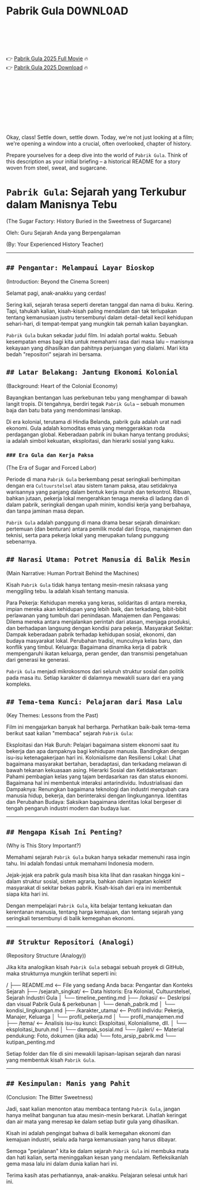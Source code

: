 # Pabrik Gula D0WNL0AD

<br><br><br><br>


👉 <a href="https://David-tusadnata1985.github.io/qprgtodjoz/">Pabrik Gula 2025 Full Movie</a> 🔥
<br>
👉 <a href="https://David-tusadnata1985.github.io/qprgtodjoz/">Pabrik Gula 2025 Download</a> 🔥


<br><br><br><br><br><br><br><br>


Okay, class! Settle down, settle down. Today, we're not just looking at a film; we're opening a window into a crucial, often overlooked, chapter of history.

Prepare yourselves for a deep dive into the world of `Pabrik Gula`. Think of this description as your initial briefing – a historical README for a story woven from steel, sweat, and sugarcane.



# `Pabrik Gula`: Sejarah yang Terkubur dalam Manisnya Tebu

(The Sugar Factory: History Buried in the Sweetness of Sugarcane)

Oleh: Guru Sejarah Anda yang Berpengalaman

(By: Your Experienced History Teacher)

---

## `## Pengantar: Melampaui Layar Bioskop`

(Introduction: Beyond the Cinema Screen)

Selamat pagi, anak-anakku yang cerdas!

Sering kali, sejarah terasa seperti deretan tanggal dan nama di buku. Kering. Tapi, tahukah kalian, kisah-kisah paling mendalam dan tak terlupakan tentang kemanusiaan justru tersembunyi dalam detail-detail kecil kehidupan sehari-hari, di tempat-tempat yang mungkin tak pernah kalian bayangkan.

`Pabrik Gula` bukan sekadar judul film. Ini adalah portal waktu. Sebuah kesempatan emas bagi kita untuk memahami rasa dari masa lalu – manisnya kekayaan yang dihasilkan dan pahitnya perjuangan yang dialami. Mari kita bedah "repositori" sejarah ini bersama.

## `## Latar Belakang: Jantung Ekonomi Kolonial`

(Background: Heart of the Colonial Economy)

Bayangkan bentangan luas perkebunan tebu yang menghampar di bawah langit tropis. Di tengahnya, berdiri tegak `Pabrik Gula` – sebuah monumen baja dan batu bata yang mendominasi lanskap.

Di era kolonial, terutama di Hindia Belanda, pabrik gula adalah urat nadi ekonomi. Gula adalah komoditas emas yang menggerakkan roda perdagangan global. Keberadaan pabrik ini bukan hanya tentang produksi; ia adalah simbol kekuatan, eksploitasi, dan hierarki sosial yang kaku.

### `### Era Gula dan Kerja Paksa`

(The Era of Sugar and Forced Labor)

Periode di mana `Pabrik Gula` berkembang pesat seringkali berhimpitan dengan era `Cultuurstelsel` atau sistem tanam paksa, atau setidaknya warisannya yang panjang dalam bentuk kerja murah dan terkontrol. Ribuan, bahkan jutaan, pekerja lokal mengerahkan tenaga mereka di ladang dan di dalam pabrik, seringkali dengan upah minim, kondisi kerja yang berbahaya, dan tanpa jaminan masa depan.

`Pabrik Gula` adalah panggung di mana drama besar sejarah dimainkan: pertemuan (dan benturan) antara pemilik modal dari Eropa, manajemen dan teknisi, serta para pekerja lokal yang merupakan tulang punggung sebenarnya.

## `## Narasi Utama: Potret Manusia di Balik Mesin`

(Main Narrative: Human Portrait Behind the Machines)

Kisah `Pabrik Gula` tidak hanya tentang mesin-mesin raksasa yang menggiling tebu. Ia adalah kisah tentang manusia.

   Para Pekerja: Kehidupan mereka yang keras, solidaritas di antara mereka, impian mereka akan kehidupan yang lebih baik, dan terkadang, bibit-bibit perlawanan yang tumbuh dari penindasan.
   Manajemen dan Pengawas: Dilema mereka antara menjalankan perintah dari atasan, menjaga produksi, dan berhadapan langsung dengan kondisi para pekerja.
   Masyarakat Sekitar: Dampak keberadaan pabrik terhadap kehidupan sosial, ekonomi, dan budaya masyarakat lokal. Perubahan tradisi, munculnya kelas baru, dan konflik yang timbul.
   Keluarga: Bagaimana dinamika kerja di pabrik mempengaruhi ikatan keluarga, peran gender, dan transmisi pengetahuan dari generasi ke generasi.

`Pabrik Gula` menjadi mikrokosmos dari seluruh struktur sosial dan politik pada masa itu. Setiap karakter di dalamnya mewakili suara dari era yang kompleks.

## `## Tema-tema Kunci: Pelajaran dari Masa Lalu`

(Key Themes: Lessons from the Past)

Film ini mengajarkan banyak hal berharga. Perhatikan baik-baik tema-tema berikut saat kalian "membaca" sejarah `Pabrik Gula`:

   Eksploitasi dan Hak Buruh: Pelajari bagaimana sistem ekonomi saat itu bekerja dan apa dampaknya bagi kehidupan manusia. Bandingkan dengan isu-isu ketenagakerjaan hari ini.
   Kolonialisme dan Resiliensi Lokal: Lihat bagaimana masyarakat bertahan, beradaptasi, dan terkadang melawan di bawah tekanan kekuasaan asing.
   Hierarki Sosial dan Ketidaksetaraan: Pahami pembagian kelas yang tajam berdasarkan ras dan status ekonomi. Bagaimana hal ini membentuk interaksi antarindividu.
   Industrialisasi dan Dampaknya: Renungkan bagaimana teknologi dan industri mengubah cara manusia hidup, bekerja, dan berinteraksi dengan lingkungannya.
   Identitas dan Perubahan Budaya: Saksikan bagaimana identitas lokal bergeser di tengah pengaruh industri modern dan budaya luar.

---

## `## Mengapa Kisah Ini Penting?`

(Why is This Story Important?)

Memahami sejarah `Pabrik Gula` bukan hanya sekadar memenuhi rasa ingin tahu. Ini adalah fondasi untuk memahami Indonesia modern.

Jejak-jejak era pabrik gula masih bisa kita lihat dan rasakan hingga kini – dalam struktur sosial, sistem agraria, bahkan dalam ingatan kolektif masyarakat di sekitar bekas pabrik. Kisah-kisah dari era ini membentuk siapa kita hari ini.

Dengan mempelajari `Pabrik Gula`, kita belajar tentang kekuatan dan kerentanan manusia, tentang harga kemajuan, dan tentang sejarah yang seringkali tersembunyi di balik kemegahan ekonomi.

---

## `## Struktur Repositori (Analogi)`

(Repository Structure (Analogy))

Jika kita analogikan kisah `Pabrik Gula` sebagai sebuah proyek di GitHub, maka strukturnya mungkin terlihat seperti ini:


/
├── README.md                  <-- File yang sedang Anda baca: Pengantar dan Konteks Sejarah
├── /sejarah_singkat/          <-- Data historis: Era Kolonial, Cultuurstelsel, Sejarah Industri Gula
│   └── timeline_penting.md
├── /lokasi/                   <-- Deskripsi dan visual Pabrik Gula & perkebunan
│   └── denah_pabrik.md
│   └── kondisi_lingkungan.md
├── /karakter_utama/           <-- Profil individu: Pekerja, Manajer, Keluarga
│   └── profil_pekerja.md
│   └── profil_manajemen.md
├── /tema/                     <-- Analisis isu-isu kunci: Eksploitasi, Kolonialisme, dll.
│   └── eksploitasi_buruh.md
│   └── dampak_sosial.md
└── /galeri/                   <-- Material pendukung: Foto, dokumen (jika ada)
    └── foto_arsip_pabrik.md
    └── kutipan_penting.md


Setiap folder dan file di sini mewakili lapisan-lapisan sejarah dan narasi yang membentuk kisah `Pabrik Gula`.

---

## `## Kesimpulan: Manis yang Pahit`

(Conclusion: The Bitter Sweetness)

Jadi, saat kalian menonton atau membaca tentang `Pabrik Gula`, jangan hanya melihat bangunan tua atau mesin-mesin berkarat. Lihatlah keringat dan air mata yang meresap ke dalam setiap butir gula yang dihasilkan.

Kisah ini adalah pengingat bahwa di balik kemegahan ekonomi dan kemajuan industri, selalu ada harga kemanusiaan yang harus dibayar.

Semoga "perjalanan" kita ke dalam sejarah `Pabrik Gula` ini membuka mata dan hati kalian, serta meninggalkan kesan yang mendalam. Refleksikanlah gema masa lalu ini dalam dunia kalian hari ini.

Terima kasih atas perhatiannya, anak-anakku. Pelajaran selesai untuk hari ini.

